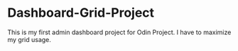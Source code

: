# Dashboard-Grid-Project
This is my first admin dashboard project for Odin Project. I have to maximize my grid usage.
